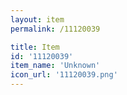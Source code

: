 ```yaml
---
layout: item
permalink: /11120039

title: Item
id: '11120039'
item_name: 'Unknown'
icon_url: '11120039.png'
---
```

